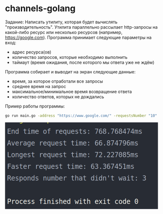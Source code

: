 # channels-golang 
Задание:
Написать утилиту, которая будет вычислять "производительность". Утилита параллельно рассылает http-запросы на какой-либо ресурс или несколько ресурсов (например, https://google.com).
Программа принимает следующие параметры на вход:
- адрес ресурса(ов)
- количество запросов, которые необходимо выполнить
- таймаут (время ожидания, после которого мы ответа уже не ждём)

Программа собирает и выводит на экран следующие данные:
- время, за которое отработали все запросы
- среднее время на запрос
- максимальное/минимальное время возвращение ответа
- количество ответов, которых не дождались

Пример работы программы:
```sh
go run main.go -address "https://www.google.com/" -requestsNumber "10" -timeoutMilliseconds "100"
```
![alt text](https://github.com/bukhavtsov/channels-golang/blob/task-3/img/screenshots/screenshot-1.png)

